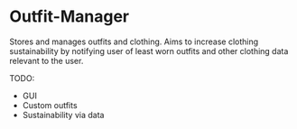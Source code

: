 # Outfit-Manager
Stores and manages outfits and clothing. Aims to increase clothing sustainability by notifying user of least worn outfits and other clothing data relevant to the user.

TODO:
- GUI 
- Custom outfits
- Sustainability via data
